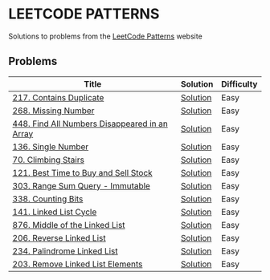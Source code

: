 # LEETCODE PATTERNS

Solutions to problems from the [LeetCode Patterns](https://seanprashad.com/leetcode-patterns/) website

## Problems

| Title                                                                                                                   | Solution                                                                                                      | Difficulty |
|-------------------------------------------------------------------------------------------------------------------------|---------------------------------------------------------------------------------------------------------------|------------|
| [217. Contains Duplicate](https://leetcode.com/problems/contains-duplicate)                                             | [Solution](https://github.com/GolubevDS/LeetCodePatterns/blob/main/solutions/containsDuplicate/index.js)      | Easy       |
| [268. Missing Number](https://leetcode.com/problems/missing-number)                                                     | [Solution](https://github.com/GolubevDS/LeetCodePatterns/tree/main/solutions/missingNumber/index.js)          | Easy       |
| [448. Find All Numbers Disappeared in an Array](https://leetcode.com/problems/find-all-numbers-disappeared-in-an-array) | [Solution](https://github.com/GolubevDS/LeetCodePatterns/blob/main/solutions/findDisappearedNumbers/index.js) | Easy       |
| [136. Single Number](https://leetcode.com/problems/single-number)                                                       | [Solution](https://github.com/GolubevDS/LeetCodePatterns/blob/main/solutions/singleNumber/index.js)           | Easy       |
| [70. Climbing Stairs](https://leetcode.com/problems/climbing-stairs)                                                    | [Solution](https://github.com/GolubevDS/LeetCodePatterns/blob/main/solutions/climbStairs/index.js)            | Easy       |
| [121. Best Time to Buy and Sell Stock](https://leetcode.com/problems/best-time-to-buy-and-sell-stock)                   | [Solution](https://github.com/GolubevDS/LeetCodePatterns/blob/main/solutions/maxProfit/index.js)              | Easy       |
| [303. Range Sum Query - Immutable](https://leetcode.com/problems/range-sum-query-immutable)                             | [Solution](https://github.com/GolubevDS/LeetCodePatterns/blob/main/solutions/sumRange/index.js)               | Easy       |
| [338. Counting Bits](https://leetcode.com/problems/counting-bits)                                                       | [Solution](https://github.com/GolubevDS/LeetCodePatterns/blob/main/solutions/countBits/index.js)              | Easy       |
| [141. Linked List Cycle](https://leetcode.com/problems/linked-list-cycle)                                               | [Solution](https://github.com/GolubevDS/LeetCodePatterns/blob/main/solutions/hasCycle/index.js)               | Easy       |
| [876. Middle of the Linked List](https://leetcode.com/problems/middle-of-the-linked-list)                               | [Solution](https://github.com/GolubevDS/LeetCodePatterns/blob/main/solutions/middleNode/index.js)             | Easy       |
| [206. Reverse Linked List](https://leetcode.com/problems/reverse-linked-list)                                           | [Solution](https://github.com/GolubevDS/LeetCodePatterns/blob/main/solutions/reverseList/index.js)            | Easy       |
| [234. Palindrome Linked List](https://leetcode.com/problems/palindrome-linked-list)                                     | [Solution](https://github.com/GolubevDS/LeetCodePatterns/blob/main/solutions/isPalindrome/index.js)           | Easy       |
| [203. Remove Linked List Elements](https://leetcode.com/problems/remove-linked-list-elements)                           | [Solution](https://github.com/GolubevDS/LeetCodePatterns/blob/main/solutions/removeElements/index.js)         | Easy       |
